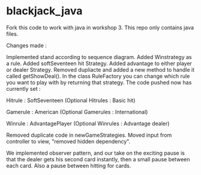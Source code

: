 # blackjack_java

Fork this code to work with java in workshop 3. This repo only contains java files.

Changes made : 

Implemented stand according to sequence diagram.
Added Winstrategy as a rule. Added softSeventeen hit Strategy. Added advantage to either player or dealer Strategy.
Removed dupliacte and added a new method to handle it called getShowDeal(). In the class RuleFactory you can change 
which rule you want to play with by returning that strategy. The code pushed now has currently set : 

Hitrule : SoftSeventeen 
(Optional Hitrules : Basic hit)

Gamerule : American
(Optional Gamerules : International)

Winrule : AdvantagePlayer
(Optional Winrules : Advantage dealer)

Removed duplicate code in newGameStrategies. 
Moved input from controller to view, "removed hidden dependency".

We implemented observer pattern, and our take on the exciting pause is that the dealer gets his second card instantly, then a small pause between each card.
Also a pause between hitting for cards. 
 
 
